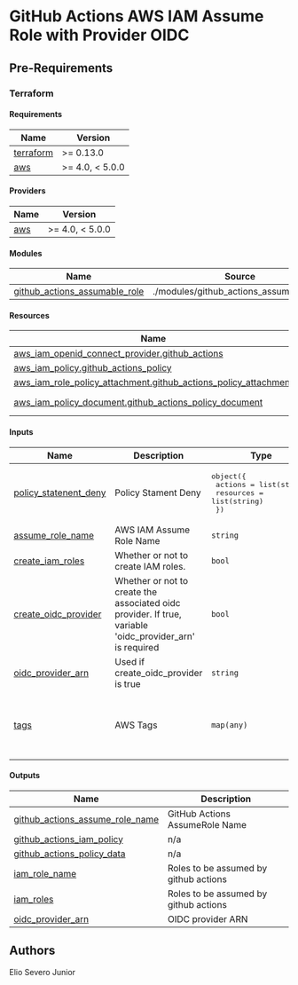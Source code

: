 # GitHub Actions AWS IAM Assume Role with Provider OIDC

## Pre-Requirements

### Terraform

<!-- BEGINNING OF PRE-COMMIT-TERRAFORM DOCS HOOK -->
#### Requirements

| Name | Version |
|------|---------|
| <a name="requirement_terraform"></a> [terraform](#requirement\_terraform) | >= 0.13.0 |
| <a name="requirement_aws"></a> [aws](#requirement\_aws) | >= 4.0, < 5.0.0 |

#### Providers

| Name | Version |
|------|---------|
| <a name="provider_aws"></a> [aws](#provider\_aws) | >= 4.0, < 5.0.0 |

#### Modules

| Name | Source | Version |
|------|--------|---------|
| <a name="module_github_actions_assumable_role"></a> [github\_actions\_assumable\_role](#module\_github\_actions\_assumable\_role) | ./modules/github_actions_assumable_role | n/a |

#### Resources

| Name | Type |
|------|------|
| [aws_iam_openid_connect_provider.github_actions](https://registry.terraform.io/providers/hashicorp/aws/latest/docs/resources/iam_openid_connect_provider) | resource |
| [aws_iam_policy.github_actions_policy](https://registry.terraform.io/providers/hashicorp/aws/latest/docs/resources/iam_policy) | resource |
| [aws_iam_role_policy_attachment.github_actions_policy_attachment](https://registry.terraform.io/providers/hashicorp/aws/latest/docs/resources/iam_role_policy_attachment) | resource |
| [aws_iam_policy_document.github_actions_policy_document](https://registry.terraform.io/providers/hashicorp/aws/latest/docs/data-sources/iam_policy_document) | data source |

#### Inputs

| Name | Description | Type | Default | Required |
|------|-------------|------|---------|:--------:|
| <a name="input_policy_statenent_deny"></a> [policy\_statenent\_deny](#input\_policy\_statenent\_deny) | Policy Stament Deny | <pre>object({<br>    actions   = list(string)<br>    resources = list(string)<br>  })</pre> | n/a | yes |
| <a name="input_assume_role_name"></a> [assume\_role\_name](#input\_assume\_role\_name) | AWS IAM Assume Role Name | `string` | `"GitHubOrganizationAccountAssumeRole"` | no |
| <a name="input_create_iam_roles"></a> [create\_iam\_roles](#input\_create\_iam\_roles) | Whether or not to create IAM roles. | `bool` | `true` | no |
| <a name="input_create_oidc_provider"></a> [create\_oidc\_provider](#input\_create\_oidc\_provider) | Whether or not to create the associated oidc provider. If true, variable 'oidc\_provider\_arn' is required | `bool` | `true` | no |
| <a name="input_oidc_provider_arn"></a> [oidc\_provider\_arn](#input\_oidc\_provider\_arn) | Used if create\_oidc\_provider is true | `string` | `""` | no |
| <a name="input_tags"></a> [tags](#input\_tags) | AWS Tags | `map(any)` | <pre>{<br>  "Country": "BR",<br>  "Environemnt": "dev",<br>  "Name": "github-actions-assume-role"<br>}</pre> | no |

#### Outputs

| Name | Description |
|------|-------------|
| <a name="output_github_actions_assume_role_name"></a> [github\_actions\_assume\_role\_name](#output\_github\_actions\_assume\_role\_name) | GitHub Actions AssumeRole Name |
| <a name="output_github_actions_iam_policy"></a> [github\_actions\_iam\_policy](#output\_github\_actions\_iam\_policy) | n/a |
| <a name="output_github_actions_policy_data"></a> [github\_actions\_policy\_data](#output\_github\_actions\_policy\_data) | n/a |
| <a name="output_iam_role_name"></a> [iam\_role\_name](#output\_iam\_role\_name) | Roles to be assumed by github actions |
| <a name="output_iam_roles"></a> [iam\_roles](#output\_iam\_roles) | Roles to be assumed by github actions |
| <a name="output_oidc_provider_arn"></a> [oidc\_provider\_arn](#output\_oidc\_provider\_arn) | OIDC provider ARN |
<!-- END OF PRE-COMMIT-TERRAFORM DOCS HOOK -->

## Authors

Elio Severo Junior
